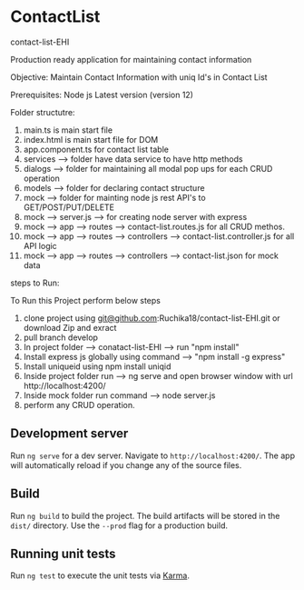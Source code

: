 # ContactList
  
contact-list-EHI 

Production ready application for maintaining contact information

Objective: 
Maintain Contact Information with uniq Id's in Contact List

Prerequisites: 
Node js Latest version (version 12)

Folder structutre:
1.	main.ts is main start file
2.	index.html is main start file for DOM
3.	app.component.ts for contact list table
4.	services --> folder have data service to have http methods
5.	dialogs --> folder for maintaining all modal pop ups for each CRUD operation
6.	models --> folder for declaring contact structure
7.	mock --> folder for mainting node js rest API's to GET/POST/PUT/DELETE
8.	mock --> server.js --> for creating node server with express
9.	mock --> app --> routes --> contact-list.routes.js for all CRUD methos.
10.	mock --> app --> routes --> controllers --> contact-list.controller.js for all API logic
11.	mock --> app --> routes --> controllers --> contact-list.json for mock data

steps to Run:

 To Run this Project perform below steps
 
1.	clone project using git@github.com:Ruchika18/contact-list-EHI.git or download Zip and exract
2.	pull branch develop
3.	In project folder --> conatact-list-EHI --> run "npm install"
4.	Install express js globally using command --> "npm install -g express"
5.	Install uniqueid using npm install uniqid
6.	Inside project folder run --> ng serve and open browser window with url http://localhost:4200/
7.	Inside mock folder run command --> node server.js
8.	perform any CRUD operation.


## Development server

Run `ng serve` for a dev server. Navigate to `http://localhost:4200/`. The app will automatically reload if you change any of the source files.


## Build

Run `ng build` to build the project. The build artifacts will be stored in the `dist/` directory. Use the `--prod` flag for a production build.

## Running unit tests

Run `ng test` to execute the unit tests via [Karma](https://karma-runner.github.io).
